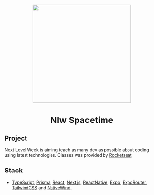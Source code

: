 <p align="center">
<img src="https://i.imgur.com/rPef2Jq.png" height="320"/>
</p>

<h1 align="center">Nlw Spacetime</h1>

## Project

Next Level Week is aiming teach as many dev as possible about coding using latest technologies. Classes was provided by [Rocketseat](https://www.rocketseat.com.br/)

## Stack

- [TypeScript](https://www.typescriptlang.org/), [Prisma](https://www.prisma.io/), [React](https://reactjs.org/), [Next.js](https://nextjs.org/), [ReactNative](https://reactnative.dev/), [Expo](https://expo.dev/), [ExpoRouter](https://expo.github.io/router/docs), [TailwindCSS](https://tailwindcss.com/) and [NativeWind](https://www.nativewind.dev/).
